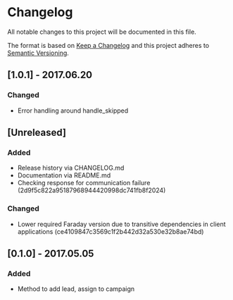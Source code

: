 # Changelog
All notable changes to this project will be documented in this file.

The format is based on [Keep a Changelog](http://keepachangelog.com/)
and this project adheres to [Semantic Versioning](http://semver.org/).

## [1.0.1] - 2017.06.20
### Changed
- Error handling around handle_skipped

## [Unreleased]
### Added
- Release history via CHANGELOG.md
- Documentation via README.md
- Checking response for communication failure (2d9f5c822a95187968944420998dc741fb8f2024)

### Changed
- Lower required Faraday version due to transitive dependencies in client
  applications (ce4109847c3569c1f2b442d32a530e32b8ae74bd)

## [0.1.0] - 2017.05.05
### Added
- Method to add lead, assign to campaign
